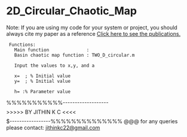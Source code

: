 # 2D_Circular_Chaotic_Map
 
Note: If you are using my code for your system or project, you should always cite my paper as a reference
 <a href ="https://docs.google.com/document/d/1AbCxFoUhdOCppM8novgCdOv0F9mqYe7HlBU7yX7Svx0/edit?usp=sharing">Click here to see the publications.</a>


     Functions:
       Main function              :
       Basin chaotic map function : TWO_D_circular.m
       
       Input the values to x,y, and a
       
       x=  ; % Initial value
       y=  ; % Initial value
       
       h= :% Parameter value



 %%%%%%%%%%%-------------------$$$$$$$$>>>>> BY JITHIN K C <<<<$$$$$$$$$-----------------%%%%%%%%%%%%%% @@@ for any queries please 
 contact: jithinkc22@gmail.com
